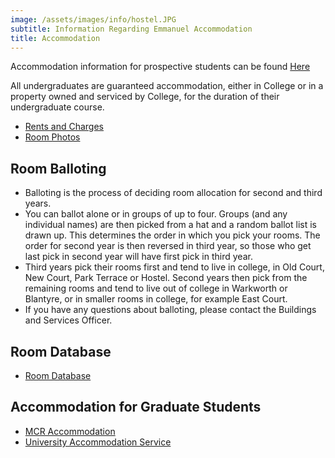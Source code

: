 ```yaml
---
image: /assets/images/info/hostel.JPG
subtitle: Information Regarding Emmanuel Accommodation
title: Accommodation
---
```


Accommodation information for prospective students can be found [Here](/prospective/accommodation)


All undergraduates are guaranteed accommodation, either in College or in a property owned and serviced by College, for the duration of their undergraduate course.

- [Rents and Charges](/info/rents)
- [Room Photos](/room_locations)

## Room Balloting

- Balloting is the process of deciding room allocation for second and third years.
- You can ballot alone or in groups of up to four. Groups (and any individual names) are then picked from a hat and a random ballot list is drawn up. This determines the order in which you pick your rooms. The order for second year is then reversed in third year, so those who get last pick in second year will have first pick in third year.
- Third years pick their rooms first and tend to live in college, in Old Court, New Court, Park Terrace or Hostel. Second years then pick from the remaining rooms and tend to live out of college in Warkworth or Blantyre, or in smaller rooms in college, for example East Court.
- If you have any questions about balloting, please contact the Buildings and Services Officer.

## Room Database

- [Room Database](/room_locations)

## Accommodation for Graduate Students

- [MCR Accommodation](http://www.emmamcr.org.uk/accommodation/)
- [University Accommodation Service](http://www-accommodation.admin.cam.ac.uk/)